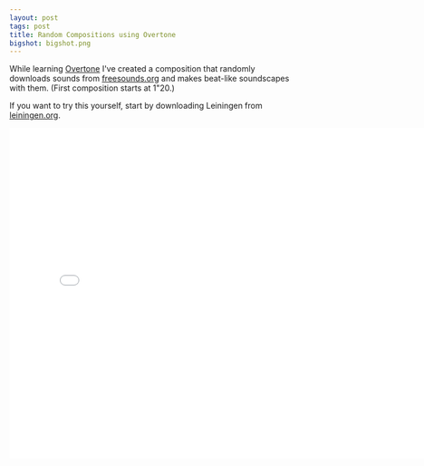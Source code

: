 ```yaml
---
layout: post
tags: post
title: Random Compositions using Overtone
bigshot: bigshot.png
---
```


While learning [Overtone](http://overtone.github.io/) I've created a composition that randomly downloads sounds from [freesounds.org](http://www.freesound.org/) and makes beat-like soundscapes with them. (First composition starts at 1"20.)

If you want to try this yourself, start by downloading Leiningen from [leiningen.org](http://leiningen.org/).

<iframe width="777" height="583" src="//www.youtube.com/embed/n0_fJBpFkbA" frameborder="0" allowfullscreen="allowfullscreen"></iframe>
